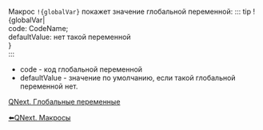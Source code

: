 
Макрос `!{globalVar}` покажет значение глобальной переменной:
::: tip
!{globalVar|<br>  code: CodeName;<br>  defaultValue: нет такой переменной<br>}<br>
:::
* code - код глобальной переменной
* defaultValue - значение по умолчанию, если такой глобальной переменной нет.



[QNext. Глобальные переменные](/ph/QNext-admin-GlobalVariables-about-05-08)

[⬅️QNext. Макросы](/ph/QNext-Macroses-12-22)